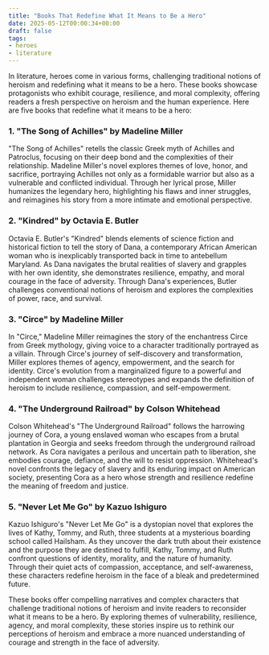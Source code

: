```yaml
---
title: "Books That Redefine What It Means to Be a Hero"
date: 2025-05-12T00:00:34+00:00
draft: false
tags:
- heroes
- literature
---
```


In literature, heroes come in various forms, challenging traditional notions of heroism and redefining what it means to be a hero. These books showcase protagonists who exhibit courage, resilience, and moral complexity, offering readers a fresh perspective on heroism and the human experience. Here are five books that redefine what it means to be a hero:

### 1. "The Song of Achilles" by Madeline Miller

"The Song of Achilles" retells the classic Greek myth of Achilles and Patroclus, focusing on their deep bond and the complexities of their relationship. Madeline Miller's novel explores themes of love, honor, and sacrifice, portraying Achilles not only as a formidable warrior but also as a vulnerable and conflicted individual. Through her lyrical prose, Miller humanizes the legendary hero, highlighting his flaws and inner struggles, and reimagines his story from a more intimate and emotional perspective.

### 2. "Kindred" by Octavia E. Butler

Octavia E. Butler's "Kindred" blends elements of science fiction and historical fiction to tell the story of Dana, a contemporary African American woman who is inexplicably transported back in time to antebellum Maryland. As Dana navigates the brutal realities of slavery and grapples with her own identity, she demonstrates resilience, empathy, and moral courage in the face of adversity. Through Dana's experiences, Butler challenges conventional notions of heroism and explores the complexities of power, race, and survival.

### 3. "Circe" by Madeline Miller

In "Circe," Madeline Miller reimagines the story of the enchantress Circe from Greek mythology, giving voice to a character traditionally portrayed as a villain. Through Circe's journey of self-discovery and transformation, Miller explores themes of agency, empowerment, and the search for identity. Circe's evolution from a marginalized figure to a powerful and independent woman challenges stereotypes and expands the definition of heroism to include resilience, compassion, and self-empowerment.

### 4. "The Underground Railroad" by Colson Whitehead

Colson Whitehead's "The Underground Railroad" follows the harrowing journey of Cora, a young enslaved woman who escapes from a brutal plantation in Georgia and seeks freedom through the underground railroad network. As Cora navigates a perilous and uncertain path to liberation, she embodies courage, defiance, and the will to resist oppression. Whitehead's novel confronts the legacy of slavery and its enduring impact on American society, presenting Cora as a hero whose strength and resilience redefine the meaning of freedom and justice.

### 5. "Never Let Me Go" by Kazuo Ishiguro

Kazuo Ishiguro's "Never Let Me Go" is a dystopian novel that explores the lives of Kathy, Tommy, and Ruth, three students at a mysterious boarding school called Hailsham. As they uncover the dark truth about their existence and the purpose they are destined to fulfill, Kathy, Tommy, and Ruth confront questions of identity, morality, and the nature of humanity. Through their quiet acts of compassion, acceptance, and self-awareness, these characters redefine heroism in the face of a bleak and predetermined future.

These books offer compelling narratives and complex characters that challenge traditional notions of heroism and invite readers to reconsider what it means to be a hero. By exploring themes of vulnerability, resilience, agency, and moral complexity, these stories inspire us to rethink our perceptions of heroism and embrace a more nuanced understanding of courage and strength in the face of adversity.